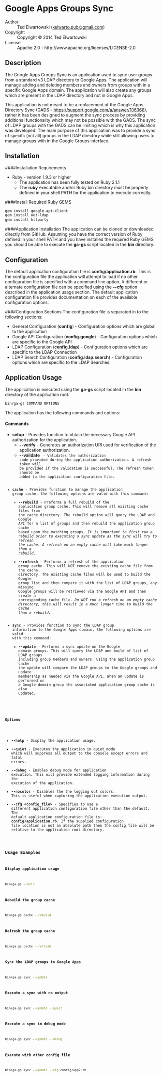 # Google Apps Groups Sync

<dl>
  <dt>Author</dt><dd>Ted Elwartowski (<a href="mailto:xelwarto.pub@gmail.com">xelwarto.pub@gmail.com</a>)</dd>
  <dt>Copyright</dt><dd>Copyright © 2014 Ted Elwartowski</dd>
  <dt>License</dt><dd>Apache 2.0 - http://www.apache.org/licenses/LICENSE-2.0</dd>
</dl>

## Description

The Google Apps Groups Sync is an application used to sync user groups from a standard v3 LDAP directory to Google Apps. The application will manage adding and deleting members and owners from groups with in a specific Google Apps domain. The application will also create any groups which are present in the LDAP directory and not in Google Apps.

This application is not meant to be a replacement of the Google Apps Directory Sync (GADS - https://support.google.com/a/answer/106368), rather it has been designed to augment the sync process by providing additional functionality which may not be possible with the GADS. The sync of LDAP groups with the GADS can be limiting which is why this application was developed. The main purpose of this application was to provide a sync of specifc (not all) groups in the LDAP directory while still allowing users to manage groups with in the Google Groups interface.

## Installation

####Installation Requirements
* Ruby - version 1.9.3 or higher
  * The application has been fully tested on Ruby 2.1.1
  * The **ruby** executable and/or Ruby bin directory must be properly defined in your shell PATH for the application to execute correctly.

####Install Required Ruby GEMS

```bash
gem install google-api-client
gem install net-ldap
gem install httparty
```

####Application Installation
The application can be cloned or downloaded directly from GitHub. Assuming you have the correct version of Ruby defined in your shell PATH and you have installed the required Ruby GEMS, you should be able to execute the **ga-gs** script located in the **bin** directory.

## Configuration
The default application configuration file is **config/application.rb**. This is the configuration file the application will attempt to load if no other configuration file is specified with a command line option. A different or alternate configuration file can be specified using the **--cfg** option described in the application usage section. The default application configuration file provides documentation on each of the available configuration options.

####Configuration Sections
The configuration file is separated in to the following sections:

* General Configuration (**config**) - Configuration options which are global to the application
* Google API Configuration (**config.google**) - Configuration options which are specific to the Google API
* LDAP Configuration (**config.ldap**) - Configuration options which are specific to the LDAP Connection
* LDAP Search Configuration (**config.ldap.search**) - Configuration options which are specific to the LDAP Searches

## Application Usage

The application is executed using the **ga-gs** script located in the **bin** directory of the application root. 
```bash
bin/ga-gs COMMAND OPTIONS
```

The application has the following commands and options:
#### Commands
* **setup** - Provides function to obtain the necessary Google API authorization for the application.
  * **--verify** - Generates an authorization URI used for verification of the application authorization.
  * **--validate <code>** -  Validates the authorization code provided during the application authorization. A refresh token will be provided if the validation is successful. The refresh token should be added to the application configuration file.
* **cache** - Provides function to manage the application group cache, the following options are valid with this command:
  *   **--rebuild** - Preforms a full rebuild of the application group cache. This will remove all existing cache files from the cache directory. The rebuild option will query the LDAP and Google API for a list of groups and then rebuild the application group cache based upon the matching groups. *It is important to first run a rebuild prior to executing a sync update as the sync will try to refresh the cache. A refresh on an empty cache will take much longer than a rebuild.*
  *   **--refresh** - Performs a refresh of the application group cache. This will NOT remove the existing cache file from the cache directory. The existing cache files will be used to build the Google group list and then compare it with the list of LDAP groups, any missing Google groups will be retrieved via the Google API and then create a corresponding cache file. *Do NOT run a refresh on an empty cache directory, this will result in a much longer time to build the cache than a rebuild.*
* **sync** - Provides function to sync the LDAP group information to the Google Apps domain, the following options are valid with this command:
  * **--update** - Performs a sync update on the Google domain groups. This will query the LDAP and build of list of LDAP groups including group members and owners. Using the application group cache the update will compare the LDAP groups to the Google groups and update membership as needed via the Google API. When an update is performed on a Google domain group the associated application group cache is also updated.

#### Options
* **--help** - Display the application usage.
* **--quiet** - Executes the application in quiet mode which will suppress all output to the console except errors and fatal errors.
* **--debug** - Enables debug mode for application execution. This will provide extended logging information during the execution of the application.
* **--nocolor** - Disables the the logging out colors. This is useful when capturing the application execution output.
* **--cfg <config_file>** - Specifies to use a different application configuration file other than the default. The default application configuration file is: **config/application.rb**. If the supplied configuration file location is not an absolute path then the config file will be relative to the application root directory.

### Usage Examples
**Display application usage**
```bash
bin/ga-gs --help
```
**Rebuild the group cache**
```bash
bin/ga-gs cache --rebuild
```
**Refresh the group cache**
```bash
bin/ga-gs cache --refresh
```
**Sync the LDAP groups to Google Apps**
```bash
bin/ga-gs sync --update
```
**Execute a sync with no output**
```bash
bin/ga-gs sync --update --quiet
```
**Execute a sync in debug mode**
```bash
bin/ga-gs sync --update --debug
```
**Execute with other config file**
```bash
bin/ga-gs sync --update --cfg config/app2.rb
```
